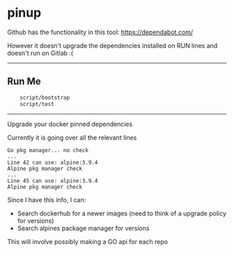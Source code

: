 # pinup

Github has the functionality in this tool: <https://dependabot.com/>

However it doesn't upgrade the dependencies installed on RUN lines and doesn't run on Gitlab :(

* * *

## Run Me

```bash
    script/bootstrap
    script/test
```

* * *

Upgrade your docker pinned dependencies

Currently it is going over all the relevant lines

    Go pkg manager... no check
    ...
    Line 42 can use: alpine:3.9.4
    Alpine pkg manager check
    ...
    Line 45 can use: alpine:3.9.4
    Alpine pkg manager check

Since I have this info, I can:

-   Search dockerhub for a newer images (need to think of a upgrade policy for versions)
-   Search alpines package manager for versions

This will involve possibly making a GO api for each repo
